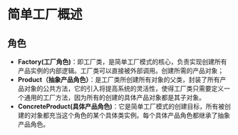 # 简单工厂概述 #
## 角色 ##
- **Factory(工厂角色)**：即工厂类，是简单工厂模式的核心，负责实现创建所有产品实例的内部逻辑。工厂类可以直接被外部调用。创建所需的产品对象；
- **Product（抽象产品角色）**：是工厂类所创建所有对象的父类，封装了所有产品对象的公共方法，它的引入将提高系统的灵活性，使得工厂类只需要定义一个通用的工厂方法，因为所有的创建的具体产品对象都是其子对象。
- **ConcreteProduct(具体产品角色)**：它是简单工厂模式的创建目标，所有被创建的对象都充当这个角色的某个具体类实例。每个具体产品角色都继承了抽象产品角色。